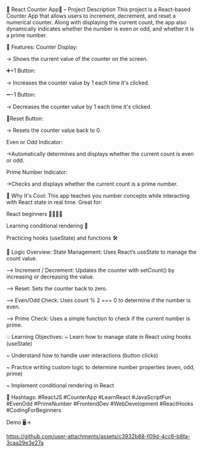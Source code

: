 📘 React Counter App🔢 – Project Description
This project is a React-based Counter App that allows users to increment, decrement, and reset a numerical counter. Along with displaying the current count, the app also dynamically indicates whether the number is even or odd, and whether it is a prime number.

🔧 Features:
Counter Display:

-> Shows the current value of the counter on the screen.

➕+1 Button:

-> Increases the counter value by 1 each time it's clicked.

➖−1 Button:

-> Decreases the counter value by 1 each time it's clicked.

🔁Reset Button:

-> Resets the counter value back to 0.

Even or Odd Indicator:

->Automatically determines and displays whether the current count is even or odd.

Prime Number Indicator:

->Checks and displays whether the current count is a prime number.

🧠 Why It's Cool:
This app teaches you number concepts while interacting with React state in real time. Great for:

React beginners 👩‍💻👨‍💻

Learning conditional rendering 🧩

Practicing hooks (useState) and functions 🛠️

🧠 Logic Overview:
State Management: Uses React’s useState to manage the count value.

--> Increment / Decrement: Updates the counter with setCount() by increasing or decreasing the value.

--> Reset: Sets the counter back to zero.

--> Even/Odd Check: Uses count % 2 === 0 to determine if the number is even.

--> Prime Check: Uses a simple function to check if the current number is prime.

💡 Learning Objectives:
~ Learn how to manage state in React using hooks (useState)

~ Understand how to handle user interactions (button clicks)

~ Practice writing custom logic to determine number properties (even, odd, prime)

~ Implement conditional rendering in React

🔖 Hashtags:
#ReactJS #CounterApp #LearnReact #JavaScriptFun #EvenOdd #PrimeNumber #FrontendDev #WebDevelopment #ReactHooks #CodingForBeginners

Demo 🖥️->

https://github.com/user-attachments/assets/c3932b88-f09d-4cc6-b8fa-3caa29e3e27a

